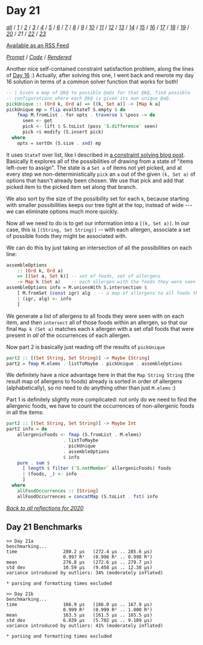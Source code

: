 Day 21
===

<!--
This section is generated and compiled by the build script at ./Build.hs from
the file `./reflections/day21.md`.  If you want to edit this, edit
that file instead!
-->

*[all][reflections]* / *[1][day01]* / *[2][day02]* / *[3][day03]* / *[4][day04]* / *[5][day05]* / *[6][day06]* / *[7][day07]* / *[8][day08]* / *[9][day09]* / *[10][day10]* / *[11][day11]* / *[12][day12]* / *[13][day13]* / *[14][day14]* / *[15][day15]* / *[16][day16]* / *[17][day17]* / *[18][day18]* / *[19][day19]* / *[20][day20]* / *21* / *[22][day22]* / *[23][day23]*

[reflections]: https://github.com/mstksg/advent-of-code-2020/blob/master/reflections.md
[day01]: https://github.com/mstksg/advent-of-code-2020/blob/master/reflections-out/day01.md
[day02]: https://github.com/mstksg/advent-of-code-2020/blob/master/reflections-out/day02.md
[day03]: https://github.com/mstksg/advent-of-code-2020/blob/master/reflections-out/day03.md
[day04]: https://github.com/mstksg/advent-of-code-2020/blob/master/reflections-out/day04.md
[day05]: https://github.com/mstksg/advent-of-code-2020/blob/master/reflections-out/day05.md
[day06]: https://github.com/mstksg/advent-of-code-2020/blob/master/reflections-out/day06.md
[day07]: https://github.com/mstksg/advent-of-code-2020/blob/master/reflections-out/day07.md
[day08]: https://github.com/mstksg/advent-of-code-2020/blob/master/reflections-out/day08.md
[day09]: https://github.com/mstksg/advent-of-code-2020/blob/master/reflections-out/day09.md
[day10]: https://github.com/mstksg/advent-of-code-2020/blob/master/reflections-out/day10.md
[day11]: https://github.com/mstksg/advent-of-code-2020/blob/master/reflections-out/day11.md
[day12]: https://github.com/mstksg/advent-of-code-2020/blob/master/reflections-out/day12.md
[day13]: https://github.com/mstksg/advent-of-code-2020/blob/master/reflections-out/day13.md
[day14]: https://github.com/mstksg/advent-of-code-2020/blob/master/reflections-out/day14.md
[day15]: https://github.com/mstksg/advent-of-code-2020/blob/master/reflections-out/day15.md
[day16]: https://github.com/mstksg/advent-of-code-2020/blob/master/reflections-out/day16.md
[day17]: https://github.com/mstksg/advent-of-code-2020/blob/master/reflections-out/day17.md
[day18]: https://github.com/mstksg/advent-of-code-2020/blob/master/reflections-out/day18.md
[day19]: https://github.com/mstksg/advent-of-code-2020/blob/master/reflections-out/day19.md
[day20]: https://github.com/mstksg/advent-of-code-2020/blob/master/reflections-out/day20.md
[day22]: https://github.com/mstksg/advent-of-code-2020/blob/master/reflections-out/day22.md
[day23]: https://github.com/mstksg/advent-of-code-2020/blob/master/reflections-out/day23.md

[Available as an RSS Feed][rss]

[rss]: http://feeds.feedburner.com/jle-advent-of-code-2020

*[Prompt][d21p]* / *[Code][d21g]* / *[Rendered][d21h]*

[d21p]: https://adventofcode.com/2020/day/21
[d21g]: https://github.com/mstksg/advent-of-code-2020/blob/master/src/AOC/Challenge/Day21.hs
[d21h]: https://mstksg.github.io/advent-of-code-2020/src/AOC.Challenge.Day21.html

Another nice self-contained constraint satisfaction problem, along the lines of
[Day
16](https://github.com/mstksg/advent-of-code-2020/blob/master/reflections-out/day16.md)
:)  Actually, after solving this one, I went back and rewrote my day 16
solution in terms of a common solver function that works for both!

```haskell
-- | Given a map of @k@ to possible @a@s for that @k@, find possible
-- configurations where each @k@ is given its own unique @a@.
pickUnique :: (Ord k, Ord a) => [(k, Set a)] -> [Map k a]
pickUnique mp = flip evalStateT S.empty $ do
    fmap M.fromList . for opts . traverse $ \poss -> do
      seen <- get
      pick <- lift $ S.toList (poss `S.difference` seen)
      pick <$ modify (S.insert pick)
  where
    opts = sortOn (S.size . snd) mp
```

It uses `StateT` over list, like I described in [a constraint solving blog
post](https://blog.jle.im/entry/unique-sample-drawing-searches-with-list-and-statet.html).
Basically it explores all of the possibilities of drawing from a state of
"items left-over to assign".  The state is a `Set a` of items not yet picked,
and at every step we non-deterministically `pick` an `a` out of the given `(k,
Set a)` of options that hasn't already been chosen.  We use that pick and
add that picked item to the picked item set along that branch.

We also sort by the size of the possibility set for each `k`, because starting
with smaller possibilities keeps our tree tight at the top, instead of wide ---
we can eliminate options much more quickly.

Now all we need to do is to get our information into a `[(k, Set a)]`.  In our
case, this is `[(String, Set String)]` -- with each allergen, associate a set
of possible foods they might be associated with.

We can do this by just taking an intersection of all the possibilities on each
line:

```haskell
assembleOptions
    :: (Ord k, Ord a)
    => [(Set a, Set k)] -- set of foods, set of allergens
    -> Map k (Set a)    -- each allergen with the foods they were seen with in all occurrences
assembleOptions info = M.unionsWith S.intersection $
    [ M.fromSet (const igr) alg   -- a map of allergens to all foods they were seen with in this item
    | (igr, alg) <- info
    ]
```

We generate a list of allergens to all foods they were seen with on each item,
and then `intersect` all of those foods within an allergen, so that our final
`Map k (Set a)` matches each `k` allergen with a set ofall foods that were
present in *all* of the occurrences of each allergen.


Now part 2 is basically just reading off the results of `pickUnique`

```haskell
part2 :: [(Set String, Set String)] -> Maybe [String]
part2 = fmap M.elems . listToMaybe . pickUnique . assembleOptions
```

We definitely have a nice advantage here in that the `Map String String` (the
result map of allergens to foods) already is sorted in order of allergens
(alphabetically), so no need to do anything other than just `M.elems` :)

Part 1 is definitely slightly more complicated: not only do we need to find the
allergenic foods, we have to count the occurrences of non-allergenic foods in
all the items:

```haskell
part2 :: [(Set String, Set String)] -> Maybe Int
part2 info = do
    allergenicFoods <- fmap (S.fromList . M.elems)
                     . listToMaybe
                     . pickUnique
                     . assembleOptions
                     $ info
    pure . sum $
      [ length $ filter (`S.notMember` allergenicFoods) foods
      | (foods, _) <- info
      ]
  where
    allFoodOccurrences :: [String]
    allFoodOccurrences = concatMap (S.toList . fst) info
```


*[Back to all reflections for 2020][reflections]*

## Day 21 Benchmarks

```
>> Day 21a
benchmarking...
time                 280.2 μs   (272.4 μs .. 285.6 μs)
                     0.997 R²   (0.996 R² .. 0.998 R²)
mean                 276.8 μs   (272.6 μs .. 279.7 μs)
std dev              10.59 μs   (9.458 μs .. 12.38 μs)
variance introduced by outliers: 34% (moderately inflated)

* parsing and formatting times excluded

>> Day 21b
benchmarking...
time                 166.9 μs   (166.0 μs .. 167.9 μs)
                     0.999 R²   (0.999 R² .. 1.000 R²)
mean                 163.5 μs   (161.5 μs .. 165.5 μs)
std dev              6.839 μs   (5.702 μs .. 9.109 μs)
variance introduced by outliers: 41% (moderately inflated)

* parsing and formatting times excluded
```

